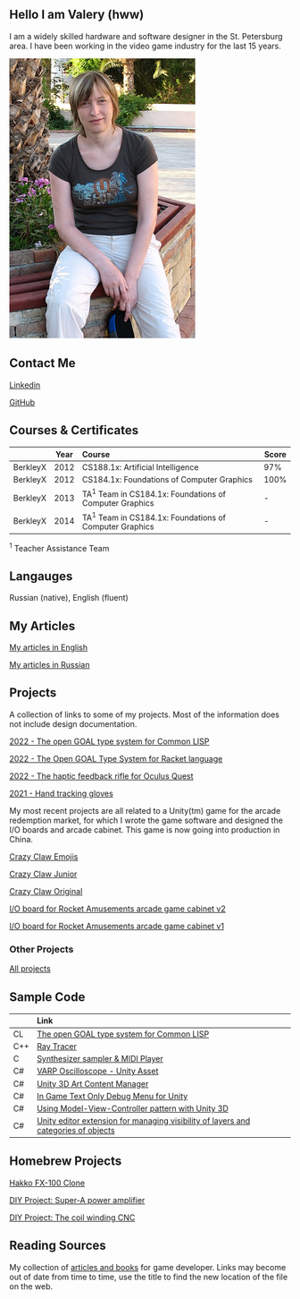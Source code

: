 ## Hello I am Valery (hww)

I am a widely skilled hardware and software designer in the St. Petersburg area. I have been working in the video game industry for the last 15 years. 

![hww](/pp/pp_hww_08.jpg)

## Contact Me

[Linkedin](https://www.linkedin.com/in/valeriyap/)

[GitHub](https://www.linkedin.com/in/hww/)

## Courses & Certificates

|          | Year | Course                                                            | Score |
|----------|------|:------------------------------------------------------------------|-----|
| BerkleyX | 2012 | CS188.1x: Artificial Intelligence                                 | 97% |
| BerkleyX | 2012 | CS184.1x: Foundations of Computer Graphics                        | 100% |
| BerkleyX | 2013 | TA<sup>1</sup> Team in CS184.1x: Foundations of Computer Graphics | - |
| BerkleyX | 2014 | TA<sup>1</sup> Team in CS184.1x: Foundations of Computer Graphics | - |

<sup>1</sup> Teacher Assistance Team

## Langauges

Russian (native), English (fluent) 

## My Articles 

[My articles in English](/articles)

[My articles in Russian](/articles.rus)

## Projects 

A collection of links to some of my projects. Most of the information does not include design documentation.

[2022 - The open GOAL type system for Common LISP](https://github.com/hww/open-goal-type-system-cl)

[2022 - The Open GOAL Type System for Racket language](https://github.com/hww/open-goal-type-system-for-racket)

[2022 - The haptic feedback rifle for Oculus Quest](/projects/ar_vr_rifle)

[2021 - Hand tracking gloves](/projects/ar_vr_gloves)

My most recent projects are all related to a Unity(tm) game for the arcade redemption market, for which I wrote the game software and designed the I/O boards and arcade cabinet. This game is now going into production in China. 

[Crazy Claw Emojis](/projects/crazy_claw_emojis)

[Crazy Claw Junior](/projects/crazy_claw_jr)

[Crazy Claw Original](/projects/crazy_claw_original)

[I/O board for Rocket Amusements arcade game cabinet v2](/projects/ra_io_board2)

[I/O board for Rocket Amusements arcade game cabinet v1](/projects/ra_io_board1)

### Other Projects

[All projects](/projects)

## Sample Code

|     | Link                                                                               |
|-----|:-----------------------------------------------------------------------------------|
| CL  | [The open GOAL type system for Common LISP](https://github.com/hww/open-goal-type-system-cl) |
| C++ | [Ray Tracer](https://github.com/hww/RayTracer) |
| C   | [Synthesizer sampler & MIDI Player](https://github.com/hww/SndSynt/) |
| C#  | [VARP Oscilloscope - Unity Asset](https://hww.github.io/projects/varp_oscilloscope/) |
| C#  | [Unity 3D Art Content Manager](https://github.com/hww/XiArtManager) | 
| C#  | [In Game Text Only Debug Menu for Unity](https://github.com/hww/varp_debug_menu) | 
| C#  | [Using Model-View-Controller pattern with Unity 3D](https://github.com/hww/unity_mvc) |
| C#  | [Unity editor extension for managing visibility of layers and categories of objects](https://github.com/hww/varp_art_manager)

## Homebrew Projects

[Hakko FX-100 Clone](/projects/hakko_fx100_clone)

[DIY Project: Super-A power amplifier](projects/nataly_nxp)

[DIY Project: The coil winding CNC](https://github.com/hww/coil_winder_grbl_esp32)

## Reading Sources

My collection of [articles and books](/reading) for game developer. Links may become out of date from time to time, use the title to find the new location of the file on the web.


